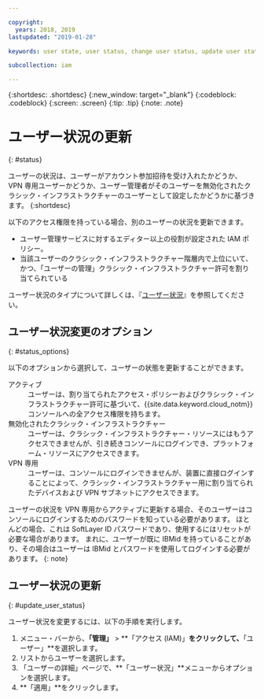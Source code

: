 ```yaml
---

copyright:
  years: 2018, 2019
lastupdated: "2019-01-28"

keywords: user state, user status, change user status, update user status

subcollection: iam

---
```



{:shortdesc: .shortdesc}
{:new_window: target="_blank"}
{:codeblock: .codeblock}
{:screen: .screen}
{:tip: .tip}
{:note: .note}

# ユーザー状況の更新
{: #status}

ユーザーの状況は、ユーザーがアカウント参加招待を受け入れたかどうか、VPN 専用ユーザーかどうか、ユーザー管理者がそのユーザーを無効化されたクラシック・インフラストラクチャーのユーザーとして設定したかどうかに基づきます。
{:shortdesc}

以下のアクセス権限を持っている場合、別のユーザーの状況を更新できます。

  * ユーザー管理サービスに対するエディター以上の役割が設定された IAM ポリシー。
  * 当該ユーザーのクラシック・インフラストラクチャー階層内で上位にいて、かつ、「ユーザーの管理」クラシック・インフラストラクチャー許可を割り当てられている

ユーザー状況のタイプについて詳しくは、『[ユーザー状況](/docs/iam?topic=iam-user_status#user_status)』を参照してください。

## ユーザー状況変更のオプション
{: #status_options}

以下のオプションから選択して、ユーザーの状態を更新することができます。

<dl>
<dt>アクティブ</dt>
<dd>ユーザーは、割り当てられたアクセス・ポリシーおよびクラシック・インフラストラクチャー許可に基づいて、{{site.data.keyword.cloud_notm}} コンソールへの全アクセス権限を持ちます。</dd>
<dt>無効化されたクラシック・インフラストラクチャー</dt>
<dd>ユーザーは、クラシック・インフラストラクチャー・リソースにはもうアクセスできませんが、引き続きコンソールにログインでき、プラットフォーム・リソースにアクセスできます。</dd>
<dt>VPN 専用</dt>
<dd>ユーザーは、コンソールにログインできませんが、装置に直接ログインすることによって、クラシック・インフラストラクチャー用に割り当てられたデバイスおよび VPN サブネットにアクセスできます。</dd>
</dl>

ユーザーの状況を VPN 専用からアクティブに更新する場合、そのユーザーはコンソールにログインするためのパスワードを知っている必要があります。 ほとんどの場合、これは SoftLayer ID パスワードであり、使用するにはリセットが必要な場合があります。 まれに、ユーザーが既に IBMid を持っていることがあり、その場合はユーザーは IBMid とパスワードを使用してログインする必要があります。
{: note}

## ユーザー状況の更新
{: #update_user_status}

ユーザー状況を変更するには、以下の手順を実行します。

1. メニュー・バーから、**「管理」** &gt; **「アクセス (IAM)」**をクリックして、**「ユーザー」**を選択します。
2. リストからユーザーを選択します。
3. 「ユーザーの詳細」ページで、**「ユーザー状況」**メニューからオプションを選択します。  
4. **「適用」**をクリックします。
